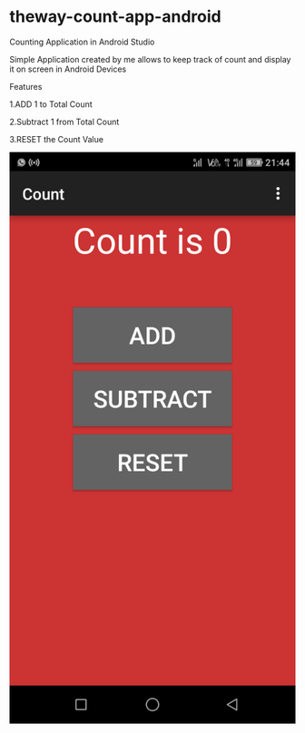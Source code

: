 # theway-count-app-android
Counting Application in Android Studio

Simple Application created by me allows to keep track of count and display it on screen in Android Devices

Features

1.ADD 1 to Total Count

2.Subtract 1 from Total Count

3.RESET the Count Value
  
![Screenshot](theway_count.png)
